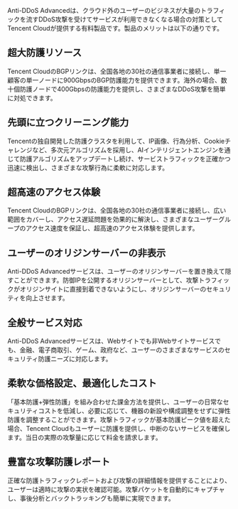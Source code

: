 [//]: # (chinagitpath:XXXXX)

Anti-DDoS Advancedは、クラウド外のユーザーのビジネスが大量のトラフィックを流すDDoS攻撃を受けてサービスが利用できなくなる場合の対策としてTencent Cloudが提供する有料製品です。製品のメリットは以下の通りです。

## 超大防護リソース
Tencent CloudのBGPリンクは、全国各地の30社の通信事業者に接続し、単一顧客の単一ノードに900GbpsのBGP防護能力を提供できます。海外の場合、数十個防護ノードで400Gbpsの防護能力を提供し、さまざまなDDoS攻撃を簡単に対処できます。
## 先頭に立つクリーニング能力
Tencentの独自開発した防護クラスタを利用して、IP画像、行為分析、Cookieチャレンジなど、多次元アルゴリズムを採用し、AIインテリジェントエンジンを通じて防護アルゴリズムをアップデートし続け、サービストラフィックを正確かつ迅速に検出し、さまざまな攻撃行為に柔軟に対応します。
## 超高速のアクセス体験
Tencent CloudのBGPリンクは、全国各地の30社の通信事業者に接続し、広い範囲をカバーし、アクセス遅延問題を効果的に解決し、さまざまなユーザーグループのアクセス速度を保証し、超高速のアクセス体験を提供します。
## ユーザーのオリジンサーバーの非表示
Anti-DDoS Advancedサービスは、ユーザーのオリジンサーバーを置き換えて隠すことができます。防御IPを公開するオリジンサーバーとして、攻撃トラフィックがオリジンサイトに直接到着できないようにし、オリジンサーバーのセキュリティを向上させます。
## 全般サービス対応
Anti-DDoS Advancedサービスは、Webサイトでも非Webサイトサービスでも、金融、電子商取引、ゲーム、政府など、ユーザーのさまざまなサービスのセキュリティ防護ニーズに対応します。
## 柔軟な価格設定、最適化したコスト
「基本防護+弾性防護」を組み合わせた課金方法を提供し、ユーザーの日常なセキュリティコストを低減し、必要に応じて、機器の新設や構成調整をせずに弾性防護を調整することができます。攻撃トラフィックが基本防護ピーク値を超えた場合、Tencent Cloudもユーザーに防護を提供し、中断のないサービスを確保します。当日の実際の攻撃量に応じて料金を請求します。
## 豊富な攻撃防護レポート
正確な防護トラフィックレポートおよび攻撃の詳細情報を提供することにより、ユーザーは適時に攻撃の実状を確認可能。攻撃パケットを自動的にキャプチャし、事後分析とバックトラッキングも簡単に実現できます。

